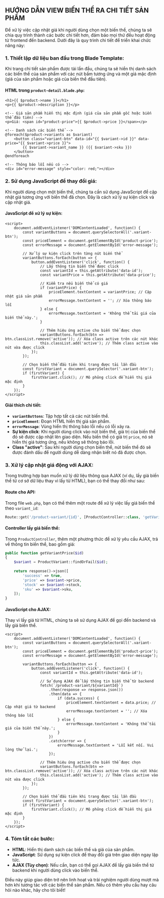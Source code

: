 ## HƯỚNG DẪN VIEW BIẾN THỂ RA CHI TIẾT SẢN PHẨM

Để xử lý việc cập nhật giá khi người dùng chọn một biến thể, chúng ta sẽ chia quy trình thành các bước chi tiết hơn, đảm bảo mọi thứ đều hoạt động từ frontend đến backend. Dưới đây là quy trình chi tiết để triển khai chức năng này:

### 1. **Thiết lập dữ liệu ban đầu trong Blade Template:**
Khi trang chi tiết sản phẩm được tải lần đầu, chúng ta sẽ hiển thị danh sách các biến thể của sản phẩm với các nút bấm tương ứng và một giá mặc định (giá của sản phẩm hoặc giá của biến thể đầu tiên).

#### HTML trong `product-detail.blade.php`:
```blade
<h1>{{ $product->name }}</h1>
<p>{{ $product->description }}</p>

<!-- Giá sản phẩm hiển thị mặc định (giá của sản phẩm gốc hoặc biến thể đầu tiên) -->
<p>Giá: <span id="product-price">{{ $product->price }}</span></p>

<!-- Danh sách các biến thể -->
@foreach($product->variants as $variant)
    <button class="variant-btn" data-id="{{ $variant->id }}" data-price="{{ $variant->price }}">
        {{ $variant->variant_name }} ({{ $variant->sku }})
    </button>
@endforeach

<!-- Thông báo lỗi nếu có -->
<div id="error-message" style="color: red;"></div>
```

### 2. **Sử dụng JavaScript để thay đổi giá:**
Khi người dùng chọn một biến thể, chúng ta cần sử dụng JavaScript để cập nhật giá tương ứng với biến thể đã chọn. Đây là cách xử lý sự kiện click và cập nhật giá.

#### JavaScript để xử lý sự kiện:
```blade
<script>
    document.addEventListener('DOMContentLoaded', function() {
        const variantButtons = document.querySelectorAll('.variant-btn');
        const priceElement = document.getElementById('product-price');
        const errorMessage = document.getElementById('error-message');

        // Xử lý sự kiện click trên từng nút biến thể
        variantButtons.forEach(button => {
            button.addEventListener('click', function() {
                // Lấy thông tin biến thể được click
                const variantId = this.getAttribute('data-id');
                const variantPrice = this.getAttribute('data-price');

                // Kiểm tra nếu biến thể có giá
                if (variantPrice) {
                    priceElement.textContent = variantPrice; // Cập nhật giá sản phẩm
                    errorMessage.textContent = ''; // Xóa thông báo lỗi
                } else {
                    errorMessage.textContent = 'Không thể tải giá của biến thể này.';
                }

                // Thêm hiệu ứng active cho biến thể được chọn
                variantButtons.forEach(btn => btn.classList.remove('active')); // Xóa class active trên các nút khác
                this.classList.add('active'); // Thêm class active vào nút vừa được click
            });
        });

        // Chọn biến thể đầu tiên khi trang được tải lần đầu
        const firstVariant = document.querySelector('.variant-btn');
        if (firstVariant) {
            firstVariant.click(); // Mô phỏng click để hiển thị giá mặc định
        }
    });
</script>
```

#### **Giải thích chi tiết:**
- **`variantButtons`**: Tập hợp tất cả các nút biến thể.
- **`priceElement`**: Đoạn HTML hiển thị giá sản phẩm.
- **`errorMessage`**: Vùng hiển thị thông báo lỗi nếu có lỗi xảy ra.
- **Sự kiện click**: Khi người dùng click vào nút biến thể, giá trị của biến thể đó sẽ được cập nhật lên giao diện. Nếu biến thể có giá trị `price`, nó sẽ hiển thị giá tương ứng, nếu không sẽ thông báo lỗi.
- **Class "active"**: Sau khi người dùng chọn biến thể, nút biến thể đó sẽ được đánh dấu để người dùng dễ dàng nhận biết nó đã được chọn.

### 3. **Xử lý cập nhật giá động với AJAX:**
Trong trường hợp bạn muốn xử lý dữ liệu thông qua AJAX (ví dụ, lấy giá biến thể từ cơ sở dữ liệu thay vì lấy từ HTML), bạn có thể thay đổi như sau:

#### Route cho API:
Trong file `web.php`, bạn có thể thêm một route để xử lý việc lấy giá biến thể theo `variant_id`:
```php
Route::get('/product-variant/{id}', [ProductController::class, 'getVariantPrice']);
```

#### Controller lấy giá biến thể:
Trong `ProductController`, thêm một phương thức để xử lý yêu cầu AJAX, trả về thông tin biến thể, bao gồm giá:
```php
public function getVariantPrice($id)
{
    $variant = ProductVariant::findOrFail($id);
    
    return response()->json([
        'success' => true,
        'price' => $variant->price,
        'stock' => $variant->stock,
        'sku' => $variant->sku,
    ]);
}
```

#### JavaScript cho AJAX:
Thay vì lấy giá từ HTML, chúng ta sẽ sử dụng AJAX để gọi đến backend và lấy giá biến thể.

```blade
<script>
    document.addEventListener('DOMContentLoaded', function() {
        const variantButtons = document.querySelectorAll('.variant-btn');
        const priceElement = document.getElementById('product-price');
        const errorMessage = document.getElementById('error-message');

        variantButtons.forEach(button => {
            button.addEventListener('click', function() {
                const variantId = this.getAttribute('data-id');

                // Sử dụng AJAX để lấy thông tin biến thể từ backend
                fetch(`/product-variant/${variantId}`)
                    .then(response => response.json())
                    .then(data => {
                        if (data.success) {
                            priceElement.textContent = data.price; // Cập nhật giá từ backend
                            errorMessage.textContent = ''; // Xóa thông báo lỗi
                        } else {
                            errorMessage.textContent = 'Không thể tải giá của biến thể này.';
                        }
                    })
                    .catch(error => {
                        errorMessage.textContent = 'Lỗi kết nối. Vui lòng thử lại.';
                    });

                // Thêm hiệu ứng active cho biến thể được chọn
                variantButtons.forEach(btn => btn.classList.remove('active')); // Xóa class active trên các nút khác
                this.classList.add('active'); // Thêm class active vào nút vừa được click
            });
        });

        // Chọn biến thể đầu tiên khi trang được tải lần đầu
        const firstVariant = document.querySelector('.variant-btn');
        if (firstVariant) {
            firstVariant.click(); // Mô phỏng click để hiển thị giá mặc định
        }
    });
</script>
```

### 4. **Tóm tắt các bước:**
- **HTML**: Hiển thị danh sách các biến thể và giá của sản phẩm.
- **JavaScript**: Sử dụng sự kiện click để thay đổi giá trên giao diện ngay lập tức.
- **AJAX (Tùy chọn)**: Nếu cần, bạn có thể gọi AJAX để lấy giá biến thể từ backend khi người dùng click vào biến thể.
  
Điều này giúp giao diện trở nên linh hoạt và trải nghiệm người dùng mượt mà hơn khi tương tác với các biến thể sản phẩm. Nếu có thêm yêu cầu hay câu hỏi nào khác, hãy cho tôi biết!
